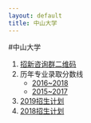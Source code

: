 ```yaml
---
layout: default
title: 中山大学
---
```


#中山大学

1. <a href="../images/gaokao/中大/qrcode.jpg">招新咨询群二维码</a>
2. 历年专业录取分数线
    * <a href="http://admission.sysu.edu.cn/zs01/zs01c/guangdong/2019n.htm" target="_blank">2016~2018</a>
    * <a href="http://admission.sysu.edu.cn/zs01/zs01c/guangdong/2018n.htm" target="_blank">2015~2017</a>
3. <a href="http://admission.sysu.edu.cn/zs01/zs01d/zs2019gd.htm" target="_blank">2019招生计划</a>
4. <a href="http://admission.sysu.edu.cn/zs01/zs01d/55707.htm" target="_blank">2018招生计划</a>